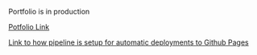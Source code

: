 Portfolio is in production

[Potfolio Link](https://bhaden94.github.io/react-portfolio/)

[Link to how pipeline is setup for automatic deployments to Github Pages](https://dev.to/dyarleniber/setting-up-a-ci-cd-workflow-on-github-actions-for-a-react-app-with-github-pages-and-codecov-4hnp)